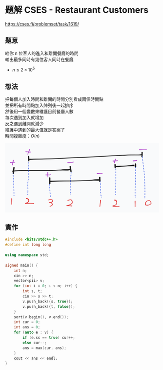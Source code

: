 # 題解 CSES - Restaurant Customers
https://cses.fi/problemset/task/1619/
## 題意
給你 n 位客人的進入和離開餐廳的時間 \
輸出最多同時有幾位客人同時在餐廳
- $n \le 2 \times 10^5$

## 想法
把每個人加入時間和離開的時間分別看成兩個時間點 \
並把所有時間點加入陣列後一起排序 \
然後用一個變數來維護目前餐廳人數 \
每次遇到加入就增加 \
反之遇到離開就減少 \
維護中遇到的最大值就是答案了 \
時間複雜度：$O(n)$

![](https://github.com/dada878/blog/blob/master/assets/2023-09-02-04-19-14.png?raw=true)
## 實作
```cpp
#include <bits/stdc++.h>
#define int long long
 
using namespace std;
 
signed main() {
	int n;
	cin >> n;
	vector<pii> v;
	for (int i = 0; i < n; i++) {
		int s, t;
		cin >> s >> t;
		v.push_back({s, true});
		v.push_back({t, false});
	}
	sort(v.begin(), v.end());
	int cur = 0;
	int ans = 0;
	for (auto e : v) {
		if (e.ss == true) cur++;
		else cur--;
		ans = max(cur, ans);
	}
	cout << ans << endl;
}
```